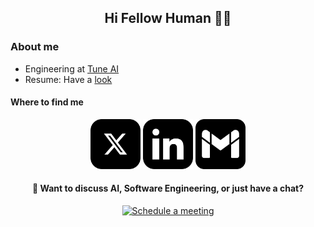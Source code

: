 <h2 align="center"> Hi Fellow Human 🙋‍♂️ </h2>


### About me 
* Engineering at [Tune AI](https://tunehq.ai/)
* Resume: Have a [look](https://github.com/Aakash-kaushik/Aakash-kaushik/blob/master/resume.pdf)

<h4> Where to find me </h4> 
<p align="center">
    <a href="https://x.com/aakash7539" target="_blank"><img src="./assets/x.svg" height="80px" width="80px" alt="X - twitter"></a>
    <a href="https://www.linkedin.com/in/kaushikaakash7539/" target="_blank"><img src="./assets/linkedIn.svg" height="80px" width="80px" alt="LinkedIn"></a>
    <a href="mailto:kaushikaakash7539@gmail.com?subject = Hey &body = Message" target="_blank"><img src="./assets/gmail.svg" height="80px" width="80px" alt="Gmail" ></a>
</p>

<div align="center">
    <h4>🤝 Want to discuss AI, Software Engineering, or just have a chat?</h4>
    <a href="https://calendly.com/kaushikaakash7539/lets-talk" target="_blank">
        <img src="https://img.shields.io/badge/Schedule%20a%20Meeting-4285F4?style=for-the-badge&logo=google-calendar&logoColor=white" alt="Schedule a meeting"/>
    </a>
</div>

